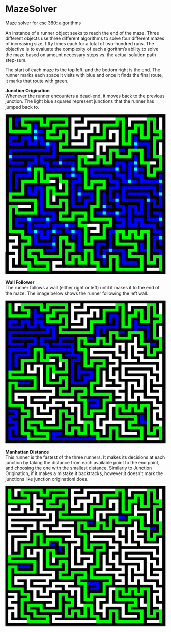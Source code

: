 # MazeSolver
Maze solver for csc 380: algorithms

An instance of a runner object seeks to reach the end of the maze. Three different objects use three different algorithms to solve four different mazes of increasing size, fifty times each for a total of two-hundred runs. The objective is to evaluate the complexity of each algorithm’s ability to solve the maze based on amount necessary steps vs. the actual solution path step-sum.

The start of each maze is the top left, and the bottom right is the end. The runner marks each space it visits with blue and once it finds the final route, it marks that route with green.

**Junction Origination**<br/>
Whenever the runner encounters a dead-end, it moves back to the previous junction. The light blue squares represent junctions that the runner has jumped back to.

![Junction Origination Small](https://github.com/tha7556/MazeSolver/blob/master/junction%20origination%20small.png)

**Wall Follower**<br/>
The runner follows a wall (either right or left) until it makes it to the end of the maze. The image below shows the runner following the left wall.

![Wall Follower Small](https://github.com/tha7556/MazeSolver/blob/master/left%20wall%20small.png)

**Manhattan Distance**<br/>
This runner is the fastest of the three runners. It makes its decisions at each junction by taking the distance from each available point to the end point, and choosing the one with the smallest distance. Similarly to Junction Origination, if it makes a mistake it backtracks, however it doesn't mark the junctions like junction originationi does. 

![Manhattan Distance Small](https://github.com/tha7556/MazeSolver/blob/master/robert%20small.png)

